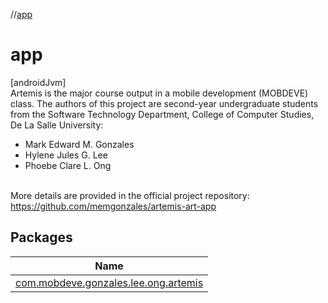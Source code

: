 //[app](index.md)

# app

[androidJvm]\
Artemis is the major course output in a mobile development (MOBDEVE) class. The authors of this project are second-year undergraduate students from the Software Technology Department, College of Computer Studies, De La Salle University:

<ul><li>Mark Edward M. Gonzales</li><li>Hylene Jules G. Lee</li><li>Phoebe Clare L. Ong<br/><br/></li></ul>

More details are provided in the official project repository: <a href = "https://github.com/memgonzales/artemis-art-app">https://github.com/memgonzales/artemis-art-app

## Packages

| Name |
|---|
| [com.mobdeve.gonzales.lee.ong.artemis](app/com.mobdeve.gonzales.lee.ong.artemis/index.md) | Package containing all the Kotlin classes, resources, and Gradle files for configuring and running the application. |

